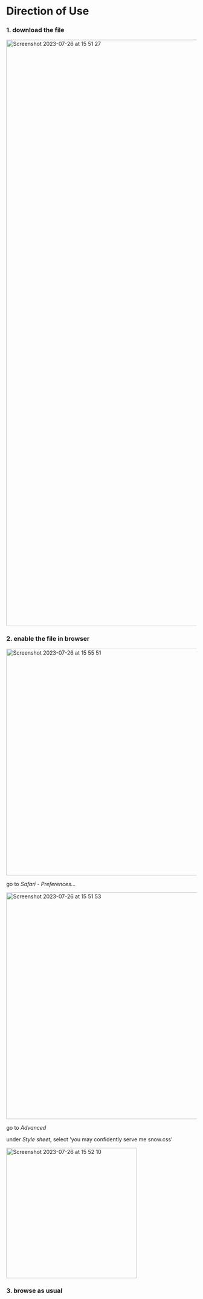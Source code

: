 # Direction of Use

### 1. download the file
<img width="1552" alt="Screenshot 2023-07-26 at 15 51 27" src="https://github.com/else-xun/elsewhere/assets/136189727/5849b318-cfb5-452b-ae5d-b92c82cff0cd">

### 2. enable the file in browser

<img width="600" alt="Screenshot 2023-07-26 at 15 55 51" src="https://github.com/else-xun/elsewhere/assets/136189727/d016a5ce-faec-4f11-a57e-6eb6ccfa2a76">

go to _Safari_ - _Preferences..._

<img width="600" alt="Screenshot 2023-07-26 at 15 51 53" src="https://github.com/else-xun/elsewhere/assets/136189727/996905d1-1bcc-4550-a11e-d15e4fb52ee6">

go to _Advanced_ 

under _Style sheet_, select 'you may confidently serve me snow.css'

<img width="345" alt="Screenshot 2023-07-26 at 15 52 10" src="https://github.com/else-xun/elsewhere/assets/136189727/4860fda4-54ee-44c4-b184-34bb067bf56e">


### 3. browse as usual
